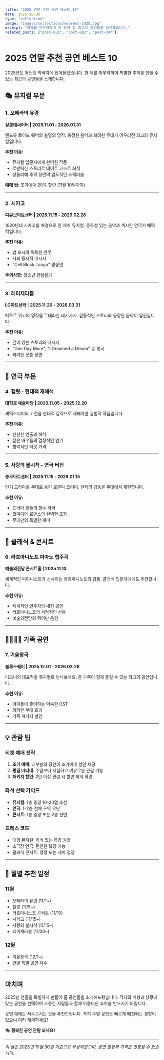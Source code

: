 ```yaml
---
title: "2025 연말 추천 공연 베스트 10"
date: 2025-10-30
type: "collection"
image: "images/collections/yearend-2025.jpg"
excerpt: "올해를 마무리하며 꼭 봐야 할 최고의 공연들을 엄선했습니다."
related_posts: ["post-001", "post-002", "post-007"]
---
```


# 2025 연말 추천 공연 베스트 10

2025년도 어느덧 막바지에 접어들었습니다. 한 해를 마무리하며 특별한 추억을 만들 수 있는 최고의 공연들을 소개합니다.

## 🎭 뮤지컬 부문

### 1. 오페라의 유령
**샬롯데씨어터 | 2025.11.01 - 2026.01.31**

앤드류 로이드 웨버의 불멸의 명작. 웅장한 음악과 화려한 무대가 어우러진 최고의 뮤지컬입니다.

**추천 이유:**
- 뮤지컬 입문자에게 완벽한 작품
- 로맨틱한 스토리로 데이트 코스로 최적
- 샹들리에 추락 장면의 압도적인 스펙터클

**예매 팁:** 조기예매 20% 할인 (11월 10일까지)

---

### 2. 시카고
**디큐브아트센터 | 2025.11.15 - 2026.02.28**

1920년대 시카고를 배경으로 한 재즈 뮤지컬. 중독성 있는 음악과 섹시한 안무가 매력적입니다.

**추천 이유:**
- 밥 포시의 독특한 안무
- 사회 풍자적 메시지
- "Cell Block Tango" 명장면

**주의사항:** 청소년 관람불가

---

### 3. 레미제라블
**LG아트센터 | 2025.11.20 - 2026.03.31**

빅토르 위고의 명작을 무대화한 대서사시. 감동적인 스토리와 웅장한 음악이 압권입니다.

**추천 이유:**
- 깊이 있는 스토리와 메시지
- "One Day More", "I Dreamed a Dream" 등 명곡
- 화려한 군중 장면

---

## 🎪 연극 부문

### 4. 햄릿 - 현대적 재해석
**대학로 예술마당 | 2025.11.05 - 2025.12.20**

셰익스피어의 고전을 현대적 감각으로 재해석한 실험적 작품입니다.

**추천 이유:**
- 신선한 연출과 해석
- 젊은 배우들의 열정적인 연기
- 합리적인 티켓 가격

---

### 5. 사랑의 불시착 - 연극 버전
**충무아트센터 | 2025.11.15 - 2026.01.15**

인기 드라마를 무대로 옮긴 로맨틱 코미디. 원작의 감동을 무대에서 재현합니다.

**추천 이유:**
- 드라마 팬들의 향수 자극
- 코미디와 로맨스의 완벽한 조화
- 무대만의 특별한 재미

---

## 🎵 클래식 & 콘서트

### 6. 라흐마니노프 피아노 협주곡
**예술의전당 콘서트홀 | 2025.11.10**

세계적인 피아니스트가 선사하는 라흐마니노프의 감동. 클래식 입문자에게도 추천합니다.

**추천 이유:**
- 세계적인 연주자의 내한 공연
- 라흐마니노프의 서정적인 선율
- 예술의전당의 뛰어난 음향

---

## 👨‍👩‍👧‍👦 가족 공연

### 7. 겨울왕국
**블루스퀘어 | 2025.12.01 - 2026.02.28**

디즈니의 대표작을 뮤지컬로 만나보세요. 온 가족이 함께 즐길 수 있는 최고의 공연입니다.

**추천 이유:**
- 아이들이 좋아하는 익숙한 OST
- 화려한 무대 효과
- 가족 패키지 할인

---

## 💡 관람 팁

### 티켓 예매 전략
1. **조기 예매**: 대부분의 공연이 조기예매 할인 제공
2. **평일 마티네**: 주말보다 저렴하고 여유로운 관람 가능
3. **패키지 할인**: 2인 이상 관람 시 할인 혜택 확인

### 좌석 선택 가이드
- **뮤지컬**: 1층 중앙 10-20열 추천
- **연극**: 1-2층 전체 구역 무난
- **콘서트**: 1층 중앙 또는 2층 전면

### 드레스 코드
- 대형 뮤지컬: 격식 있는 복장 권장
- 소극장 연극: 편안한 복장 가능
- 클래식 콘서트: 정장 또는 세미 정장

---

## 📅 월별 추천 일정

### 11월
- 오페라의 유령 (11/1~)
- 햄릿 (11/5~)
- 라흐마니노프 콘서트 (11/10)
- 시카고 (11/15~)
- 사랑의 불시착 (11/15~)
- 레미제라블 (11/20~)

### 12월
- 겨울왕국 (12/1~)
- 연말 특별 공연 다수

---

## 마치며

2025년 연말을 특별하게 만들어 줄 공연들을 소개해드렸습니다. 각자의 취향과 상황에 맞는 공연을 선택하여 소중한 사람들과 함께 아름다운 추억을 만드시기 바랍니다.

공연 예매는 서두르시는 것을 추천드립니다. 특히 주말 공연은 빠르게 매진되는 경향이 있으니 미리 계획하세요!

🎭 **행복한 공연 관람 되세요!**

---

*이 글은 2025년 10월 30일 기준으로 작성되었으며, 공연 일정과 가격은 변경될 수 있습니다.*

